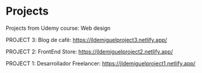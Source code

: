 # Projects
Projects from Udemy course: Web design

PROJECT 3: Blog de café:
https://jldemiguelproject3.netlify.app/

PROJECT 2: FrontEnd Store:
https://jldemiguelproject2.netlify.app/

PROJECT 1: Desarrollador Freelancer:
https://jldemiguelproject1.netlify.app/
